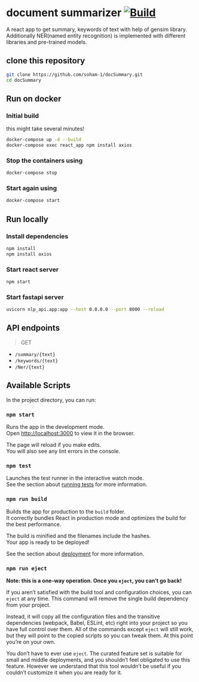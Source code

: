 # document summarizer [![Build](https://github.com/soham-1/docSummary/actions/workflows/build.yml/badge.svg)](https://github.com/soham-1/docSummary/actions/workflows/build.yml)
A react app to get summary, keywords of text with help of gensim library. Additionally NER(named entity recognition) is implemented with different libraries and pre-trained models.

## clone this repository
```sh
git clone https://github.com/soham-1/docSummary.git
cd docSummary
```

## Run on docker
### Initial build
this might take several minutes!
```sh
docker-compose up -d --build
docker-compose exec react_app npm install axios
```
### Stop the containers using
```sh
docker-compose stop
```
### Start again using
```sh
docker-compose start
```

## Run locally
### Install dependencies
```sh
npm install
npm install axios
```
### Start react server
```sh
npm start
```
### Start fastapi server
```sh
uvicorn nlp_api.app:app --host 0.0.0.0 --port 8000 --reload
```

## API endpoints
> GET
* ```/summary/{text}```
* ```/keywords/{text}```
* ```/Ner/{text}```

## Available Scripts

In the project directory, you can run:

### `npm start`

Runs the app in the development mode.\
Open [http://localhost:3000](http://localhost:3000) to view it in the browser.

The page will reload if you make edits.\
You will also see any lint errors in the console.

### `npm test`

Launches the test runner in the interactive watch mode.\
See the section about [running tests](https://facebook.github.io/create-react-app/docs/running-tests) for more information.

### `npm run build`

Builds the app for production to the `build` folder.\
It correctly bundles React in production mode and optimizes the build for the best performance.

The build is minified and the filenames include the hashes.\
Your app is ready to be deployed!

See the section about [deployment](https://facebook.github.io/create-react-app/docs/deployment) for more information.

### `npm run eject`

**Note: this is a one-way operation. Once you `eject`, you can’t go back!**

If you aren’t satisfied with the build tool and configuration choices, you can `eject` at any time. This command will remove the single build dependency from your project.

Instead, it will copy all the configuration files and the transitive dependencies (webpack, Babel, ESLint, etc) right into your project so you have full control over them. All of the commands except `eject` will still work, but they will point to the copied scripts so you can tweak them. At this point you’re on your own.

You don’t have to ever use `eject`. The curated feature set is suitable for small and middle deployments, and you shouldn’t feel obligated to use this feature. However we understand that this tool wouldn’t be useful if you couldn’t customize it when you are ready for it.